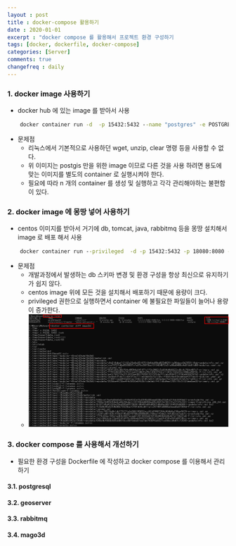 ```yaml
---
layout : post
title : docker-compose 활용하기
date : 2020-01-01
excerpt : "docker compose 를 활용해서 프로젝트 환경 구성하기                     "
tags: [docker, dockerfile, docker-compose]
categories: [Server]
comments: true
changefreq : daily
---
```


### 1. docker image 사용하기 
- docker hub 에 있는 image 를 받아서 사용
~~~ cmd
    docker container run -d  -p 15432:5432 --name "postgres" -e POSTGRES_PASSWORD=postgres postgis/postgis:12-master
~~~
- 문제점 
    - 리눅스에서 기본적으로 사용하던 wget, unzip, clear 명령 등을 사용할 수 없다. 
    - 위 이미지는 postgis 만을 위한 image 이므로 다른 것을 사용 하려면 용도에 맞는 이미지를 별도의 container 로 실행시켜야 한다. 
    - 필요에 따라 n 개의 container 를 생성 및 실행하고 각각 관리해야하는 불편함이 있다. 

### 2. docker image 에 몽땅 넣어 사용하기 
- centos 이미지를 받아서 거기에 db, tomcat, java, rabbitmq 등을 몽땅 설치해서 image 로 배포 해서 사용 
~~~ cmd
    docker container run --privileged  -d -p 15432:5432 -p 18080:8080 -v "D:\data\geoserver":"/data/geoserver_data" --name "mago3d" gaia3d/mago3d /sbin/init
~~~
- 문제점 
    - 개발과정에서 발생하는 db 스키마 변경 및 환경 구성을 항상 최신으로 유지하기가 쉽지 않다. 
    - centos image 위에 모든 것을 설치해서 배포하기 때문에 용량이 크다. 
    - privileged 권한으로 실행하면서 container 에 불필요한 파일들이 늘어나 용량이 증가한다. 
    - <img src="/static/img/docker-compose-use/docker-size.png">
    
### 3. docker compose 를 사용해서 개선하기
- 필요한 환경 구성을 Dockerfile 에 작성하고 docker compose 를 이용해서 관리하기  

#### 3.1. postgresql
#### 3.2. geoserver
#### 3.3. rabbitmq
#### 3.4. mago3d
 
